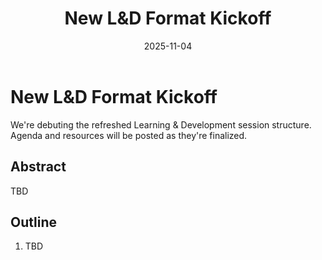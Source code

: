 ﻿---
title: "New L&D Format Kickoff"
date: 2025-11-04
time: "14:00"
timezone: "America/New_York"
speakers:
  - name: "David Hummel"
    title: "Learning & Development Lead"
level: "All"
tags: ["Learning", "Development"]
status: "planned"
---

# New L&D Format Kickoff

We're debuting the refreshed Learning & Development session structure. Agenda and resources will be posted as they're finalized.

## Abstract
TBD

## Outline
1. TBD
